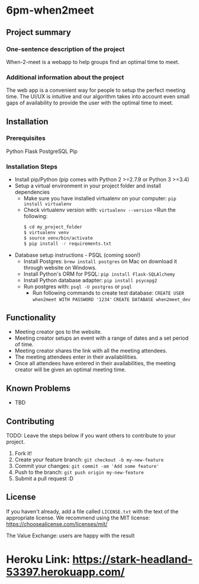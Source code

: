 
# 6pm-when2meet

## Project summary

### One-sentence description of the project

When-2-meet is a webapp to help groups find an optimal time to meet.

### Additional information about the project

The web app is a convenient way for people to setup the perfect meeting time. The UI/UX is intuitive and our algorithm takes into account even small gaps of availability to provide the user with the optimal time to meet.

## Installation

### Prerequisites
Python Flask
PostgreSQL
Pip

### Installation Steps
- Install pip/Python (pip comes with Python 2 >=2.7.9 or Python 3 >=3.4)
- Setup a virtual environment in your project folder and install dependencies
  - Make sure you have installed virtualenv on your computer: ```pip install virtualenv```
  - Check virtualenv version with: ```virtualenv --version```
  =Run the following:
	```bash
	$ cd my_project_folder
	$ virtualenv venv
	$ source venv/bin/activate
	$ pip install -r requirements.txt
	```
- Database setup instructions - PSQL (coming soon!)
	- Install Postgres: ```brew install postgres``` on Mac on download it through website on Windows.
	- Install Python's ORM for PSQL: ```pip install Flask-SQLAlchemy```
	- Install Python database adapter: ```pip install psycopg2```
	- Run postgres with: ```psql -U postgres``` or ```psql```
		- Run following commands to create test database:
			```CREATE USER when2meet WITH PASSWORD '1234'```
			```CREATE DATABASE when2meet_dev```


## Functionality

- Meeting creator gos to the website.
- Meeting creator setups an event with a range of dates and a set period of time.
- Meeting creator shares the link with all the meeting attendees.
- The meeting attendees enter in their availablilities.
- Once all attendees have entered in their availabilities, the meeting creator will be given an optimal meeting time.

## Known Problems

- TBD


## Contributing

TODO: Leave the steps below if you want others to contribute to your project.

1. Fork it!
2. Create your feature branch: `git checkout -b my-new-feature`
3. Commit your changes: `git commit -am 'Add some feature'`
4. Push to the branch: `git push origin my-new-feature`
5. Submit a pull request :D

## License

If you haven't already, add a file called `LICENSE.txt` with the text of the appropriate license.
We recommend using the MIT license: <https://choosealicense.com/licenses/mit/>

The Value Exchange: users are happy with the result

Heroku Link: https://stark-headland-53397.herokuapp.com/
=======
